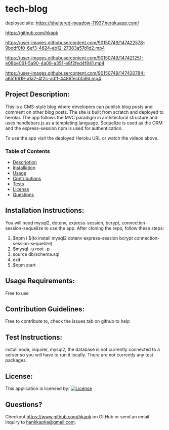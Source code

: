 # tech-blog

deployed site: https://sheltered-meadow-11937.herokuapp.com/

https://github.com/hkapk

https://user-images.githubusercontent.com/90150749/147422578-9bddf0f0-6ef3-4624-ab12-27383a57d1d2.mp4

https://user-images.githubusercontent.com/90150749/147421251-e08be061-5a90-4a08-a351-e8f2fed4f841.mp4

https://user-images.githubusercontent.com/90150749/147420784-a65f6619-a1a2-4f2c-adff-4486fecb1a9d.mp4

## Project Description:

This is a CMS-style blog where developers can publish blog posts and comment on other blog posts. The site is built from scratch and deployed to heroku. The app follows the MVC paradigm in architectural structure and uses handlebars.js as a templating language. Sequelize is used as the ORM and the express-session npm is used for authentication.

To use the app visit the deployed Heroku URL or watch the videos above.

### Table of Contents

- [Description](#description)
- [Installation](#installation)
- [Usage](#usage)
- [Contributions](#contributions)
- [Tests](#tests)
- [License](#license)
- [Questions](#questions)

## Installation Instructions:

You will need mysql2, dotenv, express-session, bcrypt, connection-session-sequelize to use the app.
After cloning the repo, follow these steps:

1. $npm i $(to install mysql2 dotenv express-session bcrypt connection-session-sequelize)
2. $mysql -u root -p
3. source db/schema.sql
4. exit
5. $npm start

## Usage Requirements:

Free to use

## Contribution Guidelines:

Free to contribute to, check the issues tab on github to help

## Test Instructions:

install node, inquirer, mysql2, the database is not currently connected to a server so you will have to run it locally.
There are not currently any test packages.

## License:

This application is licensed by:
[![License](https://img.shields.io/badge/License-MIT-blue.svg)](https://opensource.org/licenses/MIT)

## Questions?

Checkout https://www.github.com/hkapk on GitHub or send an email inquiry to hankkapka@gmail.com.
